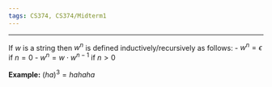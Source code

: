 ```yaml
---
tags: CS374, CS374/Midterm1
---
```

---
If $w$ is a string then $w^n$ is defined inductively/recursively as follows:
	- $w^n = \epsilon$ if $n = 0$
	- $w^n = w \cdot w^{n-1}$ if $n > 0$

**Example:**
$(ha)^3 = hahaha$

